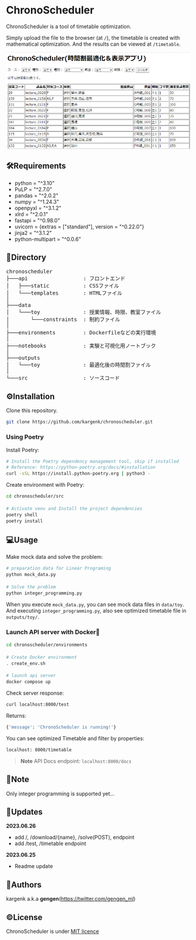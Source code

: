 # ChronoScheduler
ChronoScheduler is a tool of timetable optimization.

Simply upload the file to the browser (at `/`), the timetable is created with mathematical optimization.
And the results can be viewed at `/timetable`.

![ChronoScheduler/timetable](api/img/chronoscheduler_timetable.png)

## 🛠Requirements
* python = "^3.10"
* PuLP = "^2.7.0"
* pandas = "^2.0.2"
* numpy = "^1.24.3"
* openpyxl = "^3.1.2"
* xlrd = "^2.0.1"
* fastapi = "^0.98.0"
* uvicorn = {extras = ["standard"], version = "^0.22.0"}
* jinja2 = "^3.1.2"
* python-multipart = "^0.0.6"

## 🌲Directory
<pre>
chronoscheduler
├───api                  : フロントエンド
│   ├───static           : CSSファイル
│   └───templates        : HTMLファイル
│
├───data
│   └───toy              : 授業情報、時限、教室ファイル
│       └───constraints  : 制約ファイル
│
├───environments         : Dockerfileなどの実行環境
│
├───notebooks            : 実験と可視化用ノートブック
│
├───outputs
│   └───toy              : 最適化後の時間割ファイル
│
└───src                  : ソースコード
</pre>

## ⚙️Installation
Clone this repository.
```bash
git clone https://github.com/kargenk/chronoscheduler.git
```

### Using Poetry
Install Poetry:
```bash
# Install the Poetry dependency management tool, skip if installed
# Reference: https://python-poetry.org/docs/#installation
curl -sSL https://install.python-poetry.org | python3 -
```

Create environment with Poetry:
```bash
cd chronoscheduler/src

# Activate venv and Install the project dependencies
poetry shell
poetry install
```

## 💻Usage
Make mock data and solve the problem:
```bash
# preparation data for Linear Programing
python mock_data.py

# Solve the problem
python integer_programming.py
```
When you execute `mock_data.py`, you can see mock data files in `data/toy`.
And executing `integer_programming.py`, also see optimized timetable file in `outputs/toy/`.

### Launch API server with Docker🐳
```bash
cd chronoscheduler/environments

# Create Docker environment
. create_env.sh

# launch api server
docker compose up
```

Check server response:
```bash
curl localhost:8000/test
```

Returns:
```bash
{'message': 'ChronoScheduler is running!'}
```

You can see optimized Timetable and filter by properties:
```bash
localhost: 8000/timetable
```

> **Note**
API Docs endpoint: `localhost:8000/docs`

## 📝Note
Only integer programming is supported yet...

## 🚀Updates
**2023.06.26**
- add /, /download/{name}, /solve(POST), endpoint
- add /test, /timetable endpoint

**2023.06.25**
- Readme update

## 📧Authors
kargenk a.k.a **gengen**(https://twitter.com/gengen_ml)

## ©License
ChronoScheduler is under [MIT licence](https://en.wikipedia.org/wiki/MIT_License)